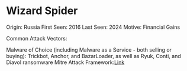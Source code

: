 # Wizard Spider

Origin: Russia
First Seen: 2016
Last Seen: 2024
Motive: Financial Gains

Common Attack Vectors:


Malware of Choice (including Malware as a Service - both selling or buying): Trickbot, Anchor, and BazarLoader, as well as Ryuk, Conti, and Diavol ransomware
Mitre Attack Framework:[Link](https://mitre-attack.github.io/attack-navigator//#layerURL=https%3A%2F%2Fattack.mitre.org%2Fgroups%2FG0102%2FG0102-enterprise-layer.json)

